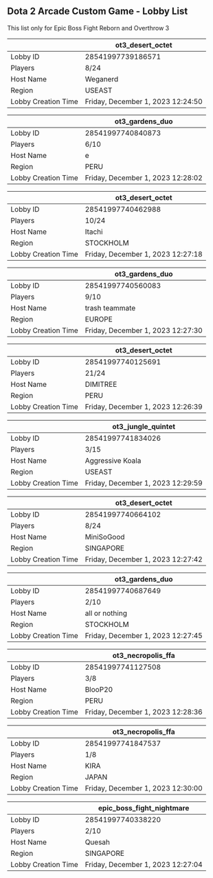 ## Dota 2 Arcade Custom Game - Lobby List

This list only for Epic Boss Fight Reborn and Overthrow 3

|  | ot3_desert_octet |
| ------ | ------ |
| Lobby ID | 28541997739186571 |
| Players | 8/24 |
| Host Name | Weganerd |
| Region | USEAST |
| Lobby Creation Time | Friday, December 1, 2023 12:24:50 |


|  | ot3_gardens_duo |
| ------ | ------ |
| Lobby ID | 28541997740840873 |
| Players | 6/10 |
| Host Name | e |
| Region | PERU |
| Lobby Creation Time | Friday, December 1, 2023 12:28:02 |


|  | ot3_desert_octet |
| ------ | ------ |
| Lobby ID | 28541997740462988 |
| Players | 10/24 |
| Host Name | Itachi |
| Region | STOCKHOLM |
| Lobby Creation Time | Friday, December 1, 2023 12:27:18 |


|  | ot3_gardens_duo |
| ------ | ------ |
| Lobby ID | 28541997740560083 |
| Players | 9/10 |
| Host Name | trash teammate |
| Region | EUROPE |
| Lobby Creation Time | Friday, December 1, 2023 12:27:30 |


|  | ot3_desert_octet |
| ------ | ------ |
| Lobby ID | 28541997740125691 |
| Players | 21/24 |
| Host Name | DIMITREE |
| Region | PERU |
| Lobby Creation Time | Friday, December 1, 2023 12:26:39 |


|  | ot3_jungle_quintet |
| ------ | ------ |
| Lobby ID | 28541997741834026 |
| Players | 3/15 |
| Host Name | Aggressive Koala |
| Region | USEAST |
| Lobby Creation Time | Friday, December 1, 2023 12:29:59 |


|  | ot3_desert_octet |
| ------ | ------ |
| Lobby ID | 28541997740664102 |
| Players | 8/24 |
| Host Name | MiniSoGood |
| Region | SINGAPORE |
| Lobby Creation Time | Friday, December 1, 2023 12:27:42 |


|  | ot3_gardens_duo |
| ------ | ------ |
| Lobby ID | 28541997740687649 |
| Players | 2/10 |
| Host Name | all or nothing |
| Region | STOCKHOLM |
| Lobby Creation Time | Friday, December 1, 2023 12:27:45 |


|  | ot3_necropolis_ffa |
| ------ | ------ |
| Lobby ID | 28541997741127508 |
| Players | 3/8 |
| Host Name | BlooP20 |
| Region | PERU |
| Lobby Creation Time | Friday, December 1, 2023 12:28:36 |


|  | ot3_necropolis_ffa |
| ------ | ------ |
| Lobby ID | 28541997741847537 |
| Players | 1/8 |
| Host Name | KIRA |
| Region | JAPAN |
| Lobby Creation Time | Friday, December 1, 2023 12:30:00 |


|  | epic_boss_fight_nightmare |
| ------ | ------ |
| Lobby ID | 28541997740338220 |
| Players | 2/10 |
| Host Name | Quesah |
| Region | SINGAPORE |
| Lobby Creation Time | Friday, December 1, 2023 12:27:04 |


